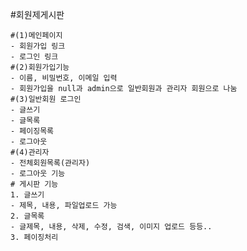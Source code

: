 #회원제게시판
````````````````````````````````````````
#(1)메인페이지
- 회원가입 링크
- 로그인 링크
#(2)회원가입기능
- 이름, 비밀번호, 이메일 입력 
- 회원가입을 null과 admin으로 일반회원과 관리자 회원으로 나눔
#(3)일반회원 로그인
- 글쓰기 
- 글목록 
- 페이징목록 
- 로그아웃
#(4)관리자
- 전체회원목록(관리자)
- 로그아웃 기능
# 게시판 기능
1. 글쓰기
- 제목, 내용, 파일업로드 가능
2. 글목록
- 글제목, 내용, 삭제, 수정, 검색, 이미지 업로드 등등..
3. 페이징처리
